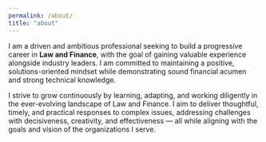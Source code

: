 ```yaml
---
permalink: /about/
title: "about"
---
```


I am a driven and ambitious professional seeking to build a progressive career in **Law and Finance**, with the goal of gaining valuable experience alongside industry leaders. I am committed to maintaining a positive, solutions-oriented mindset while demonstrating sound financial acumen and strong technical knowledge.

I strive to grow continuously by learning, adapting, and working diligently in the ever-evolving landscape of Law and Finance. I aim to deliver thoughtful, timely, and practical responses to complex issues, addressing challenges with decisiveness, creativity, and effectiveness — all while aligning with the goals and vision of the organizations I serve.


